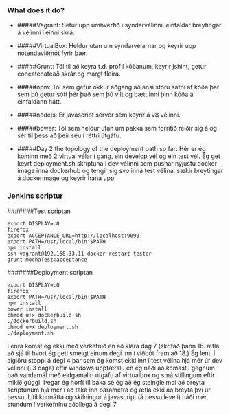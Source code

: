 ### What does it do?

* #####Vagrant:
Setur upp umhverfið í sýndarvélinni, einfaldar breytingar á vélinni í einni skrá.

* #####VirtualBox:
Heldur utan um sýndarvélarnar og keyrir upp notendaviðmót fyrir þær.

* #####Grunt:
Tól til að keyra t.d. próf í kóðanum, keyrir jshint, getur concatenateað skrár og margt fleira.

* #####npm:
Tól sem gefur okkur aðgang að ansi stóru safni af kóða þar sem þú getur sótt þér það sem þú vilt og bætt inní þinn kóða á einfaldann hátt.

* #####nodejs:
Er javascript server sem keyrir á v8 vélinni.

* #####bower:
Tól sem heldur utan um pakka sem forritið reiðir sig á og sér til þess að þeir séu í réttri útgáfu.

* #####Day 2 the topology of the deployment path so far:
Hér er ég kominn með 2 virtual vélar í gang, ein develop vél og ein test vél. Ég get keyrt deployment.sh skriptuna í dev vélinni sem pushar nýjustu docker image inná dockerhub og tengir sig svo inná test vélina, sækir breytingar á dockerimage og keyrir hana upp

### Jenkins scriptur

#######Test scriptan
``` 
export DISPLAY=:0
firefox
export ACCEPTANCE_URL=http://localhost:9090
export PATH=/usr/local/bin:$PATH
npm install
ssh vagrant@192.168.33.11 docker restart tester
grunt mochaTest:acceptance
``` 
#######Deployment scriptan
``` 
export DISPLAY=:0
firefox
export PATH=/usr/local/bin:$PATH
npm install
bower install
chmod u+x dockerbuild.sh
./dockerbuild.sh
chmod u+x deployment.sh
./deployment.sh
``` 


Lenra komst ég ekki með verkefnið en að klára dag 7 (skrifað þann 16. ætla að sjá til hvort ég geti smeigt einum degi inn í viðbót fram að 18.)
Ég lenti í algjöru stoppi á degi 4 þar sem ég komst ekki inn í test vélina hjá mér úr dev vélinni (í 3 daga) eftir windows uppfærslu en ég náði að komast í gegnum það vandamál með eldgamallri útgáfu af virtualbox og smá stillingum eftir mikið gúggl.
Þegar ég horfi til baka sé ég að ég steingleimdi að breyta scriptunum hjá mér í að taka inn parametra og ætla ekki að breyta því úr þessu. 
Lítil kunnátta og skilningur á javascript (á þessu leveli) háði mér stundum í verkefninu aðallega á degi 7 
